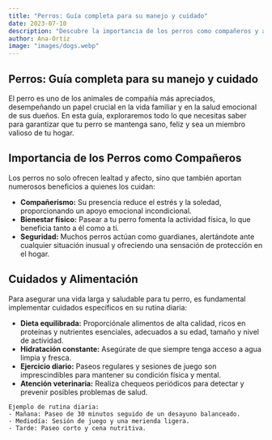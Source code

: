 ```yaml
---
title: "Perros: Guía completa para su manejo y cuidado"
date: 2023-07-10
description: "Descubre la importancia de los perros como compañeros y aprende las mejores prácticas para su cuidado y manejo."
author: Ana-Ortíz
image: "images/dogs.webp"
---
```


## Perros: Guía completa para su manejo y cuidado

El perro es uno de los animales de compañía más apreciados, desempeñando un papel crucial en la vida familiar y en la salud emocional de sus dueños. En esta guía, exploraremos todo lo que necesitas saber para garantizar que tu perro se mantenga sano, feliz y sea un miembro valioso de tu hogar.

## Importancia de los Perros como Compañeros

Los perros no solo ofrecen lealtad y afecto, sino que también aportan numerosos beneficios a quienes los cuidan:

- **Compañerismo:** Su presencia reduce el estrés y la soledad, proporcionando un apoyo emocional incondicional.
- **Bienestar físico:** Pasear a tu perro fomenta la actividad física, lo que beneficia tanto a él como a ti.
- **Seguridad:** Muchos perros actúan como guardianes, alertándote ante cualquier situación inusual y ofreciendo una sensación de protección en el hogar.

## Cuidados y Alimentación

Para asegurar una vida larga y saludable para tu perro, es fundamental implementar cuidados específicos en su rutina diaria:

- **Dieta equilibrada:** Proporciónale alimentos de alta calidad, ricos en proteínas y nutrientes esenciales, adecuados a su edad, tamaño y nivel de actividad.
- **Hidratación constante:** Asegúrate de que siempre tenga acceso a agua limpia y fresca.
- **Ejercicio diario:** Paseos regulares y sesiones de juego son imprescindibles para mantener su condición física y mental.
- **Atención veterinaria:** Realiza chequeos periódicos para detectar y prevenir posibles problemas de salud.

```plaintext
Ejemplo de rutina diaria:
- Mañana: Paseo de 30 minutos seguido de un desayuno balanceado.
- Mediodía: Sesión de juego y una merienda ligera.
- Tarde: Paseo corto y cena nutritiva.
```
